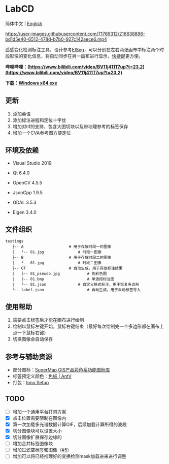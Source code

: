 # LabCD

简体中文 | [English](./README_EN.md)

https://user-images.githubusercontent.com/71769312/216638896-bd1d5e40-6512-478d-b7b0-927c142aece6.mp4

遥感变化检测标注工具，设计参考[EISeg](https://github.com/PaddlePaddle/PaddleSeg/tree/release/2.6/EISeg)，可以分别在左右两张画布中标注两个时段影像的变化信息，将自动同步在另一画布进行显示，[快捷键](https://github.com/geoyee/LabCD/wiki/%E5%BF%AB%E6%8D%B7%E9%94%AE%E5%88%97%E8%A1%A8)更方便。

**哔哩哔哩：[https://www.bilibili.com/video/BV11j411T7up?t=23.2](https://www.bilibili.com/video/BV11j411T7up?t=23.2)**

**下载：[Windows x64 exe](https://github.com/geoyee/LabCD/releases/download/0.2/LabCD-0.2-x64-setup.exe)**

## 更新

1. 添加英语
2.  添加标注进程和定位十字丝
4.  增加对tif的支持，包含大图切块以及带地理参考的标签保存
6.  增加一个CVA参考图方便定位

## 环境及依赖

- Visual Studio 2019

- Qt 6.4.0

- OpenCV 4.5.5

- JsonCpp 1.9.5

- GDAL 3.5.3

- Eigen 3.4.0

## 文件组织

```
testimgs
   ├-- A					# 用于存放时段一的图像
   |   └-- 01.jpg				# 时段一图像
   ├-- B					# 用于存放时段二的图像
   |   └-- 01.jpg				# 时段二图像
   ├-- GT					# 自动生成，用于存放标注结果
   |   ├-- 01_pseudo.jpg			# 伪彩色图
   |   ├-- 01.bmp			        # 单波段标注图
   |   └-- 01.json				# 自定义格式标注，用于恢复多边形
   └-- label.json	 		        # 自动生成，用于自动标签导入
```

## 使用帮助

1. 需要点击标签后才能在画布进行绘制
2. 绘制以鼠标左键开始，鼠标右键结束（最好每次绘制完一个多边形都在画布上点一下鼠标右键）
3. 切换图像会自动保存

## 参考与辅助资源

- 部分图标：[SuperMap GIS产品彩色系功能图标库](https://www.iconfont.cn/collections/detail?spm=a313x.7781069.1998910419.d9df05512&cid=32519)
- 标签预定义颜色：[色板 | AntV](https://antv.vision/zh/docs/specification/language/palette)
- 打包：[Inno Setup](https://jrsoftware.org/)

## TODO

- [ ] 增加一个通用平台打包方案
- [x] 点击位置需要限制在图像内
- [x] 第一次加载多光谱数据计算OIF，后续加载计算所得的波段
- [x] 切分图像块可以设置大小
- [x] 切分图像扩展保存边缘的
- [ ] 增加合并标签图像块
- [ ] 增加过滤空标签和图像（[#5](https://github.com/geoyee/LabCD/issues/5)）
- [ ] 增加可以将已经推理好的变换检测mask加载进来进行调整
